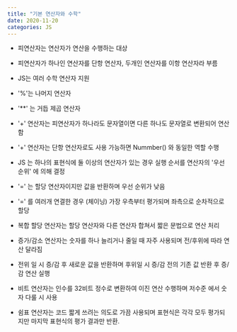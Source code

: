 ```yaml
---
title: "기본 연산자와 수학"
date: 2020-11-20
categories: JS
---
```


- 피연산자는 연산자가 연산을 수행하는 대상

- 피연산자가 하나인 연산자를 단항 연산자, 두개인 연산자를 이항 연산자라 부름

- JS는 여러 수학 연산자 지원

- '%'는 나머지 연산자

- '\*\*' 는 거듭 제곱 연산자

- '+' 연산자는 피연산자가 하나라도 문자열이면 다른 하나도 문자열로 변환되어 연산함

- '+' 연산자는 단항 연산자로도 사용 가능하면 Nummber() 와 동일한 역할 수행

- JS 는 하나의 표현식에 둘 이상의 연산자가 있는 경우 실행 순서를 연산자의 '우선순위' 에 의해 결정

- '=' 는 할당 연산자이지만 값을 반환하며 우선 순위가 낮음

- '=' 를 여러개 연결한 경우 (체이닝) 가장 우측부터 평가되며 좌측으로 순차적으로 할당

- 복합 할당 연산자는 할당 연산자와 다른 연산자 합쳐서 짧은 문법으로 연산 처리

- 증가/감소 연산자는 숫자를 하나 늘리거나 줄일 때 자주 사용되며 전/후위에 따라 연산 달라짐

- 전위 일 시 증/감 후 새로운 값을 반환하며 후위일 시 증/감 전의 기존 값 반환 후 증/감 연산 실행

- 비트 연산자는 인수를 32비트 정수로 변환하여 이진 연산 수행하며 저수준 에서 숫자 다룰 시 사용

- 쉼표 연산자는 코드 짧게 쓰려는 의도로 가끔 사용되며 표현식은 각각 모두 평가되지만 마지막 표현식의 평가 결과만 반환.
